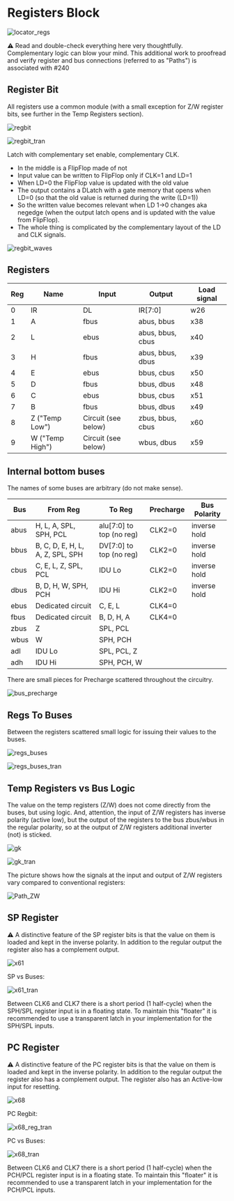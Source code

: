 # Registers Block

![locator_regs](/imgstore/locator_regs.png)

:warning: Read and double-check everything here very thoughtfully. Complementary logic can blow your mind.
This additional work to proofread and verify register and bus connections (referred to as "Paths") is associated with #240

## Register Bit

All registers use a common module (with a small exception for Z/W register bits, see further in the Temp Registers section).

![regbit](/imgstore/modules/regbit.jpg)

![regbit_tran](/imgstore/modules/regbit_tran.jpg)

Latch with complementary set enable, complementary CLK.

- In the middle is a FlipFlop made of not
- Input value can be written to FlipFlop only if CLK=1 and LD=1
- When LD=0 the FlipFlop value is updated with the old value
- The output contains a DLatch with a gate memory that opens when LD=0 (so that the old value is returned during the write (LD=1))
- So the written value becomes relevant when LD 1->0 changes aka negedge (when the output latch opens and is updated with the value from FlipFlop).
- The whole thing is complicated by the complementary layout of the LD and CLK signals.

![regbit_waves](/imgstore/modules/regbit_waves.jpg)

## Registers

|Reg|Name|Input|Output|Load signal|
|---|---|---|---|---|
|0|IR|DL|IR\[7:0\]|w26|
|1|A|fbus|abus, bbus|x38|
|2|L|ebus|abus, bbus, cbus|x40|
|3|H|fbus|abus, bbus, dbus|x39|
|4|E|ebus|bbus, cbus|x50|
|5|D|fbus|bbus, dbus|x48|
|6|C|ebus|bbus, cbus|x51|
|7|B|fbus|bbus, dbus|x49|
|8|Z ("Temp Low")|Circuit (see below)|zbus, bbus, cbus|x60|
|9|W ("Temp High")|Circuit (see below)|wbus, dbus|x59|

## Internal bottom buses

The names of some buses are arbitrary (do not make sense).

|Bus|From Reg|To Reg|Precharge|Bus Polarity|
|---|---|---|---|---|
|abus|H, L, A, SPL, SPH, PCL|alu\[7:0\] to top (no reg)|CLK2=0|inverse hold|
|bbus|B, C, D, E, H, L, A, Z, SPL, SPH|DV\[7:0\] to top (no reg)|CLK2=0|inverse hold|
|cbus|C, E, L, Z, SPL, PCL|IDU Lo|CLK2=0|inverse hold|
|dbus|B, D, H, W, SPH, PCH|IDU Hi|CLK2=0|inverse hold|
|ebus|Dedicated circuit|C, E, L|CLK4=0| |
|fbus|Dedicated circuit|B, D, H, A|CLK4=0| |
|zbus|Z|SPL, PCL| | |
|wbus|W|SPH, PCH| | |
|adl|IDU Lo|SPL, PCL, Z| | |
|adh|IDU Hi|SPH, PCH, W| | |

There are small pieces for Precharge scattered throughout the circuitry.

![bus_precharge](/imgstore/bus_precharge.jpg)

## Regs To Buses

Between the registers scattered small logic for issuing their values to the buses.

![regs_buses](/imgstore/modules/regs_buses.jpg)

![regs_buses_tran](/imgstore/modules/regs_buses_tran.jpg)

## Temp Registers vs Bus Logic

The value on the temp registers (Z/W) does not come directly from the buses, but using logic. And, attention, the input of Z/W registers has inverse polarity (active low), but the output of the registers to the bus zbus/wbus in the regular polarity, so at the output of Z/W registers additional inverter (not) is sticked.

![gk](/imgstore/modules/gk.jpg)

![gk_tran](/imgstore/modules/gk_tran.jpg)

The picture shows how the signals at the input and output of Z/W registers vary compared to conventional registers:

![Path_ZW](/imgstore/Path_ZW.png)

## SP Register

:warning: A distinctive feature of the SP register bits is that the value on them is loaded and kept in the inverse polarity. In addition to the regular output the register also has a complement output.

![x61](/imgstore/modules/x61.jpg)

SP vs Buses:

![x61_tran](/imgstore/modules/x61_tran.jpg)

Between CLK6 and CLK7 there is a short period (1 half-cycle) when the SPH/SPL register input is in a floating state. To maintain this "floater" it is recommended to use a transparent latch in your implementation for the SPH/SPL inputs.

## PC Register

:warning: A distinctive feature of the PC register bits is that the value on them is loaded and kept in the inverse polarity. In addition to the regular output the register also has a complement output. The register also has an Active-low input for resetting.

![x68](/imgstore/modules/x68.jpg)

PC Regbit:

![x68_reg_tran](/imgstore/modules/x68_reg_tran.jpg)

PC vs Buses:

![x68_tran](/imgstore/modules/x68_tran.jpg)

Between CLK6 and CLK7 there is a short period (1 half-cycle) when the PCH/PCL register input is in a floating state. To maintain this "floater" it is recommended to use a transparent latch in your implementation for the PCH/PCL inputs.

